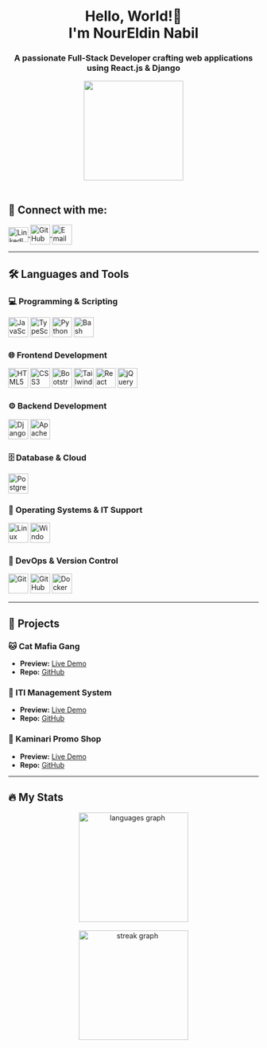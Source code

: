 <h1 align="center">Hello, World!👋<br>I'm NourEldin Nabil</h1>
<h3 align="center">A passionate Full-Stack Developer crafting web applications using React.js & Django</h3>
<div align="center">
  <img height="200"
    src="https://i.giphy.com/media/v1.Y2lkPTc5MGI3NjExdHRxaDZ2Z3ZidHo3azFjNDR2eHZ6c3lkZGtrN3FhOWs3eG5vb3doMCZlcD12MV9pbnRlcm5hbF9naWZfYnlfaWQmY3Q9Zw/RbDKaczqWovIugyJmW/giphy.gif" />
</div>
<br clear="both">

## 🔗 Connect with me:
<p align="left">
  <a href="https://linkedin.com/in/noureldin023/" target="_blank">
    <img align="center"
      src="https://raw.githubusercontent.com/rahuldkjain/github-profile-readme-generator/master/src/images/icons/Social/linked-in-alt.svg"
      alt="LinkedIn Profile" height="30" width="40" />
  </a>
  <a href="https://github.com/noureldin023" target="_blank">
    <img align="center" src="https://cdn.jsdelivr.net/gh/devicons/devicon@latest/icons/github/github-original.svg"
      alt="GitHub Profile" height="40" width="40" />
  </a>
  <a href="mailto:nournabil1012@gmail.com" target="_blank">
    <img align="center" src="https://cdn-icons-png.flaticon.com/512/732/732200.png" alt="Email" height="40"
      width="40" />
  </a>
</p>

---

## 🛠 Languages and Tools

### 💻 Programming & Scripting
<p align="left">
  <img src="https://cdn.jsdelivr.net/gh/devicons/devicon@latest/icons/javascript/javascript-original.svg" alt="JavaScript" width="40" height="40" />
  <img src="https://cdn.jsdelivr.net/gh/devicons/devicon@latest/icons/typescript/typescript-plain.svg" alt="TypeScript" width="40" height="40" />
  <img src="https://cdn.jsdelivr.net/gh/devicons/devicon@latest/icons/python/python-original.svg" alt="Python" width="40" height="40" />
  <img src="https://cdn.jsdelivr.net/gh/devicons/devicon@latest/icons/bash/bash-original.svg" alt="Bash" width="40" height="40" />
</p>

### 🌐 Frontend Development
<p align="left">
  <img src="https://cdn.jsdelivr.net/gh/devicons/devicon@latest/icons/html5/html5-original.svg" alt="HTML5" width="40" height="40" />
  <img src="https://cdn.jsdelivr.net/gh/devicons/devicon@latest/icons/css3/css3-original.svg" alt="CSS3" width="40" height="40" />
  <img src="https://cdn.jsdelivr.net/gh/devicons/devicon@latest/icons/bootstrap/bootstrap-original.svg" alt="Bootstrap" width="40" height="40" />
  <img src="https://cdn.jsdelivr.net/gh/devicons/devicon@latest/icons/tailwindcss/tailwindcss-original.svg" alt="Tailwind CSS" width="40" height="40" />
  <img src="https://cdn.jsdelivr.net/gh/devicons/devicon@latest/icons/react/react-original.svg" alt="React" width="40" height="40" />
  <img src="https://cdn.jsdelivr.net/gh/devicons/devicon@latest/icons/jquery/jquery-original.svg" alt="jQuery" width="40" height="40" />
</p>

### ⚙️ Backend Development
<p align="left">
  <img src="https://cdn.worldvectorlogo.com/logos/django.svg" alt="Django" width="40" height="40" />
  <img src="https://cdn.jsdelivr.net/gh/devicons/devicon@latest/icons/apache/apache-original.svg" alt="Apache" width="40" height="40" />
</p>

### 🗄️ Database & Cloud
<p align="left">
  <img src="https://cdn.jsdelivr.net/gh/devicons/devicon@latest/icons/postgresql/postgresql-original.svg" alt="PostgreSQL" width="40" height="40" />
</p>

### 🐧 Operating Systems & IT Support
<p align="left">
  <img src="https://cdn.jsdelivr.net/gh/devicons/devicon@latest/icons/linux/linux-original.svg" alt="Linux" width="40" height="40" />
  <img src="https://cdn.jsdelivr.net/gh/devicons/devicon@latest/icons/windows8/windows8-original.svg" alt="Windows" width="40" height="40" />
</p>

### 🔧 DevOps & Version Control
<p align="left">
  <img src="https://cdn.jsdelivr.net/gh/devicons/devicon@latest/icons/git/git-original.svg" alt="Git" width="40" height="40" />
  <img src="https://cdn.jsdelivr.net/gh/devicons/devicon@latest/icons/github/github-original.svg" alt="GitHub" width="40" height="40" />
  <img src="https://cdn.jsdelivr.net/gh/devicons/devicon@latest/icons/docker/docker-original.svg" alt="Docker" width="40" height="40" />
</p>

---

## 🚀  Projects

### 🐱 Cat Mafia Gang
- **Preview:** [Live Demo](https://noureldin023.github.io/catMafiaGang/)
- **Repo:** [GitHub](https://github.com/NourElDin023/catMafiaGang)

### 🐍 ITI Management System
- **Preview:** [Live Demo](https://noureldin023.pythonanywhere.com)
- **Repo:** [GitHub](https://github.com/NourElDin023/ITI-Django-lab-1)

### 🛒 Kaminari Promo Shop
- **Preview:** [Live Demo](https://kaminari-promo-shop.netlify.app/)
- **Repo:** [GitHub](https://github.com/NourElDin023/ITI_React_Labs)

---

## 🔥 My Stats
<div align="center">
  <img src="https://github-readme-stats.vercel.app/api/top-langs?username=noureldin023&locale=en&layout=compact&langs_count=6&theme=transparent" height="220" alt="languages graph" />
</div>
<br clear="both">
<div align="center">
  <img src="https://github-readme-streak-stats-eight.vercel.app?user=noureldin023&theme=transparent" height="220" alt="streak graph" />
</div>

